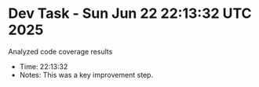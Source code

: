 # Dev Task - Sun Jun 22 22:13:32 UTC 2025
Analyzed code coverage results
- Time: 22:13:32
- Notes: This was a key improvement step.
